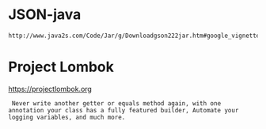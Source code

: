 # JSON-java
```url
http://www.java2s.com/Code/Jar/g/Downloadgson222jar.htm#google_vignette
```

# Project Lombok
https://projectlombok.org
```text Project Lombok is a java library that automatically plugs into your editor and build tools, spicing up your java.
 Never write another getter or equals method again, with one annotation your class has a fully featured builder, Automate your logging variables, and much more.
```
